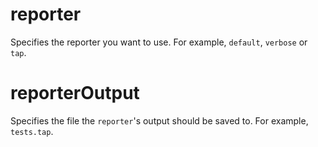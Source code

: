 # reporter

Specifies the reporter you want to use.  For example, `default`, `verbose` or `tap`.

# reporterOutput

Specifies the file the `reporter`'s output should be saved to.  For example, `tests.tap`.